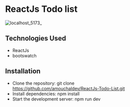 # ReactJs Todo list
![localhost_5173_](https://user-images.githubusercontent.com/69693216/212313646-f1667746-b77d-492c-abb0-8fcb3b6aa278.png)
## Technologies Used
- ReactJs
- bootswatch
## Installation
- Clone the repository: git clone https://github.com/amouchaldev/ReactJs-Todo-List.git
- Install dependencies: npm install
- Start the development server: npm run dev

